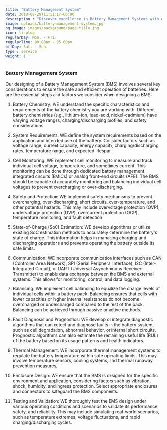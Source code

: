 ```yaml
---
title: "Battery Management System"
date: 2018-09-29T11:51:17+06:00
description : "Discover excellence in Battery Management Systems with our industry-leading solutions. Elevate your energy storage capabilities as we guide you through cutting-edge BMS design, optimizing performance, extending battery life, and ensuring unmatched reliability. Trust our expertise to empower your energy storage solutions for a sustainable and efficient future."
image: uploads/battery-management-system.jpg
bg_image: images/background/page-title.jpg
icon: ti-plug
regularDay: Mon. - Fri.
regularTime: 08.00am - 05.00pm
offDay: Sat. - Sun.
type : service
weight: 1
---
```


### Battery Management System

Our designing of a Battery Management System (BMS) involves several key considerations to ensure the safe and efficient operation of batteries. Here are the essential steps and factors we consider when designing a BMS:

1. Battery Chemistry: WE understand the specific characteristics and requirements of the battery chemistry you are working with. Different battery chemistries (e.g., lithium-ion, lead-acid, nickel-cadmium) have varying voltage ranges, charging/discharging profiles, and safety considerations.

2. System Requirements: WE define the system requirements based on the application and intended use of the battery. Consider factors such as voltage range, current capacity, energy capacity, charging/discharging rates, temperature range, and expected lifespan.

3. Cell Monitoring: WE implement cell monitoring to measure and track individual cell voltage, temperature, and sometimes current. This monitoring can be done through dedicated battery management integrated circuits (BMICs) or analog front-end circuits (AFE). The BMS should be capable of accurately monitoring and balancing individual cell voltages to prevent overcharging or over-discharging.

4. Safety and Protection: WE implement safety mechanisms to prevent overcharging, over-discharging, short circuits, over-temperature, and other potential hazards. This may include overvoltage protection (OVP), undervoltage protection (UVP), overcurrent protection (OCP), temperature monitoring, and fault detection.

5. State-of-Charge (SoC) Estimation: WE develop algorithms or utilize existing SoC estimation methods to accurately determine the battery's state of charge. This information helps in managing charging and discharging operations and prevents operating the battery outside its safe limits.

6. Communication: WE incorporate communication interfaces such as CAN (Controller Area Network), SPI (Serial Peripheral Interface), I2C (Inter-Integrated Circuit), or UART (Universal Asynchronous Receiver-Transmitter) to enable data exchange between the BMS and external systems. This allows for monitoring, control, and data logging.

7. Balancing: WE implement cell balancing to equalize the charge levels of individual cells within a battery pack. Balancing ensures that cells with lower capacities or higher internal resistances do not become overcharged or undercharged compared to the rest of the pack. Balancing can be achieved through passive or active methods.

8. Fault Diagnosis and Prognostics: WE develop or integrate diagnostic algorithms that can detect and diagnose faults in the battery system, such as cell degradation, abnormal behavior, or internal short circuits. Prognostic algorithms can also estimate the remaining useful life (RUL) of the battery based on its usage patterns and health indicators.

9. Thermal Management: WE incorporate thermal management systems to regulate the battery temperature within safe operating limits. This may involve temperature sensors, cooling systems, and thermal runaway prevention measures.

10. Enclosure Design: WE ensure that the BMS is designed for the specific environment and application, considering factors such as vibration, shock, humidity, and ingress protection. Select appropriate enclosures and connectors to safeguard the BMS components.

11. Testing and Validation: WE thoroughly test the BMS design under various operating conditions and scenarios to validate its performance, safety, and reliability. This may include simulating real-world scenarios, such as temperature extremes, voltage fluctuations, and rapid charging/discharging cycles.
